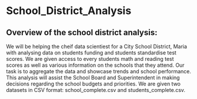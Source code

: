 # School_District_Analysis
## Overview of the school district analysis:
We will be helping the cheif data scientiest for a City School District, Maria with analysing data on students funding and students standardise test scores. We are given access to every students math and reading test scores as well as various information on the schools that they attend. Our task is to aggregate the data and showcase trends and school performance. This analysis will assist the School Board and Superintendent in making decisions regarding the school budgets and priorities. We are given two datasets in CSV format: school_complete.csv and students_complete.csv.
